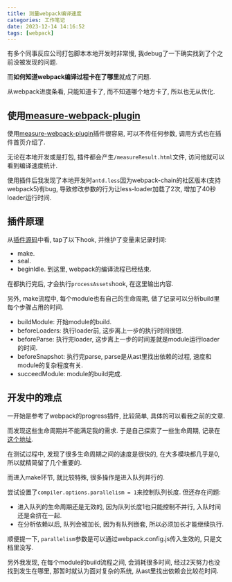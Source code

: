 ```yaml
---
title: 测量webpack编译速度
categories: 工作笔记
date: 2023-12-14 14:16:52
tags: [webpack]
---
```

有多个同事反应公司打包脚本本地开发时非常慢, 我debug了一下确实找到了个之前没被发现的问题.

而**如何知道webpack编译过程卡在了哪里**就成了问题.

从webpack进度条看, 只能知道卡了, 而不知道哪个地方卡了, 所以也无从优化.

<!--more-->

## 使用[measure-webpack-plugin](https://www.npmjs.com/package/measure-webpack-plugin)

使用[measure-webpack-plugin](https://www.npmjs.com/package/measure-webpack-plugin)插件很容易, 可以不传任何参数, 调用方式也在插件首页介绍了.

无论在本地开发或是打包, 插件都会产生`/measureResult.html`文件, 访问他就可以看到编译速度统计.

使用插件后我发现了本地开发时`antd.less`因为webpack-chain的社区版本(支持webpack5)有bug, 导致修改参数的行为让less-loader加载了2次, 增加了40秒loader运行时间.

## 插件原理

从[插件源码](https://github.com/cwj0417/webpack-explorer/blob/main/measure-webpack-plugin/measure-webpack-plugin.js)中看, tap了以下hook, 并维护了变量来记录时间:

+ make.
+ seal.
+ beginIdle. 到这里, webpack的编译流程已经结束.

在都执行完后, 才会执行`processAssets`hook, 在这里输出内容.

另外, make流程中, 每个module也有自己的生命周期, 做了记录可以分析build里每个步骤占用的时间.

+ buildModule: 开始module的build.
+ beforeLoaders: 执行loader前, 这步离上一步的执行时间很短.
+ beforeParse: 执行完loader, 这步离上一步的时间差就是module运行loader的时间. 
+ beforeSnapshot: 执行完parse, parse是从ast里找出依赖的过程, 速度和module的复杂程度有关.
+ succeedModule: module的build完成.

## 开发中的难点

一开始是参考了webpack的progress插件, 比较简单, 具体的可以看我之前的文章.

而发现这些生命周期并不能满足我的需求. 于是自己探索了一些生命周期, 记录在[这个地址](https://github.com/cwj0417/webpack-explorer/blob/main/measure/webpack.config.js).

在测试过程中, 发现了很多生命周期之间的速度是很快的, 在大多模块都几乎是0, 所以就精简留了几个重要的.

而进入make环节, 就比较特殊, 很多操作是进入队列并行的.

尝试设置了`compiler.options.parallelism = 1`来控制队列长度. 但还存在问题:

+ 进入队列的生命周期还是无效的, 因为队列长度1也只能控制不并行, 入队时间还是会挤在一起.
+ 在分析依赖以后, 队列会被加长, 因为有队列嵌套, 所以必须加长才能继续执行.

顺便提一下, `parallelism`参数是可以通过webpack.config.js传入生效的, 只是文档里没写.

另外我发现, 在每个module的build流程之间, 会消耗很多时间, 经过2天努力也没找到发生在哪里, 那暂时就认为面对复杂的系统, 从ast里找出依赖会比较花时间.


